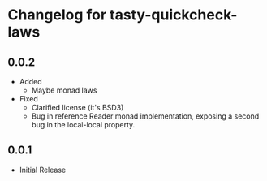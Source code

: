 Changelog for tasty-quickcheck-laws
===================================

0.0.2
-----

* Added
    * Maybe monad laws
* Fixed
    * Clarified license (it's BSD3)
    * Bug in reference Reader monad implementation,
      exposing a second bug in the local-local property.

0.0.1
-----

* Initial Release
